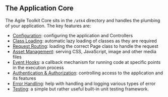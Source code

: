 
## The Application Core

The Agile Toolkit Core sits in the `/atk4` directory and handles the plumbing of your application. The key features are:

* [Configuration](../application/configuration.md): configuring the application and Controllers
* [Class Loading](../application/class-loading.md): automatic lazy loading of classes as they are required
* [Request Routing](../application/routing.md): loading the correct Page class to handle the request
* [Asset Management](/TODO): serving CSS, JavaScript, image and other media files
* [Event Hooks](../applicaiton/hooks.md): a callback mechanism for running code at specific points in the execution process
* [Authentication & Authorization](/TODO): controlling access to the application and its features
* [Error Handling](../application/exception-handling.md): help with handling and logging various types of error
* [Testing](../application/testing.md): a simple but rather useful built-in unit testing framework.
